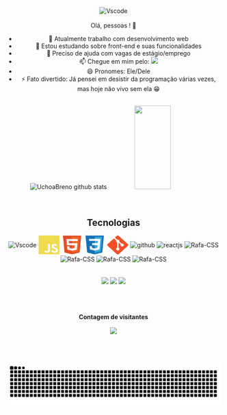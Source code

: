 <div align="center">
       <img align="center" alt="Vscode"  width="40%" height="25%" src="https://media1.tenor.com/m/jWNiebH7XDQAAAAC/mushoku-tensei-rudeus.gi"
</div>
       <br/> <br/>
       
<div align="center">
Olá, pessoas ! 👋

- 🔭 Atualmente trabalho com desenvolvimento web
- 🌱 Estou estudando sobre front-end e suas funcionalidades
- 🤔 Preciso de ajuda com vagas de estágio/emprego
- 📫 Chegue em mim pelo: <a href="https://www.linkedin.com/in/breno-uch%C3%B4a-5ba8a8214/" target="_blank"><img src="https://img.shields.io/badge/-LinkedIn-%230077B5?style=for-the-badge&logo=linkedin&logoColor=white" target="_blank"></a>
- 😄 Pronomes: Ele/Dele
- ⚡ Fato divertido: Já pensei em desistir da programação várias vezes, mas hoje não vivo sem ela 😁
</div>

<br/>

<div align="center">  
  <img width="49%" height="195px" src="https://github-readme-stats.vercel.app/api?username=UchoaBreno&show_icons=true&count_private=true&hide_border=true&title_color=00bfbf&icon_color=00bfbf&text_color=c9d1d9&bg_color=0d1117" alt="UchoaBreno github stats" /> 
  <img width="41%" height="195px" src="https://github-readme-stats.vercel.app/api/top-langs/?username=UchoaBreno&layout=compact&hide_border=true&title_color=00bfbf&text_color=00bfbf&bg_color=0d1117" />
</div>

<br/>

<div align="center" valign="top"><br>
       <h2 align="center">Tecnologias</a> </h2>
  <img align="center" alt="Vscode" height="45" width="50"  src="https://cdn.jsdelivr.net/gh/devicons/devicon/icons/vscode/vscode-original.svg">
  <img align="center" alt="Js" height="45" width="50" src="https://raw.githubusercontent.com/devicons/devicon/master/icons/javascript/javascript-plain.svg">
  <img align="center" alt="HTML" height="45" width="50" src="https://raw.githubusercontent.com/devicons/devicon/master/icons/html5/html5-original.svg">
  <img align="center" alt="CSS" height="45" width="50" src="https://raw.githubusercontent.com/devicons/devicon/master/icons/css3/css3-original.svg">
  <img align="center" alt="git" height="45" width="50" src="https://raw.githubusercontent.com/devicons/devicon/master/icons/git/git-original.svg">
  <img align="center" alt="github" height="45" width="50"  src="https://cdn.jsdelivr.net/gh/devicons/devicon/icons/github/github-original-wordmark.svg"   >
  <img align="center" alt="reactjs" height="45" width="50" src="https://cdn.jsdelivr.net/gh/devicons/devicon/icons/react/react-original.svg" >
  <img align="center" alt="Rafa-CSS" height="45" width="50" src="https://cdn.jsdelivr.net/gh/devicons/devicon@latest/icons/nodemon/nodemon-original.svg" />
  <img align="center" alt="Rafa-CSS" height="45" width="50" src="https://cdn.jsdelivr.net/gh/devicons/devicon@latest/icons/express/express-original-wordmark.svg" />
  <img align="center" alt="Rafa-CSS" height="45" width="50" src="https://cdn.jsdelivr.net/gh/devicons/devicon@latest/icons/npm/npm-original-wordmark.svg" />
  <img align="center" alt="Rafa-CSS" height="45" width="50" src="https://cdn.jsdelivr.net/gh/devicons/devicon@latest/icons/nodejs/nodejs-original-wordmark.svg" />
          
</div>

<br/>
<br/>

<div>
 <a href="https://discord.gg/nightmare4597" target="_blank"><img src="https://img.shields.io/badge/Discord-7289DA?style=for-the-badge&logo=discord&logoColor=white" target="_blank"></a> 
  <a href = "mailto:uchoa.breno2016@gmail.com"><img src="https://img.shields.io/badge/-Gmail-%23333?style=for-the-badge&logo=gmail&logoColor=white" target="_blank(https://img.shields.io/badge/Gmail-D14836?style=for-the-badge&logo=gmail&logoColor=white)"></a> 
  <a href="https://api.whatsapp.com/send?phone=+5592995373565&text=Ol%C3%A1%2C+Breno.+Meu+nome+%C3%A9%3A+" target="_blank"><img src="https://img.shields.io/badge/WhatsApp-25D366?style=for-the-badge&logo=whatsapp&logoColor=white"></a>
</div>

<br/>
<br/>

<div align="center">
<br><p align="centre"><b>Contagem de visitantes</b></p>  
<p align="center"><img align="center" src="https://profile-counter.glitch.me/{UchoaBreno}/count.svg" /></p> 
<br>
</div>

<br/>
<br/>

<picture>
  <source media="(prefers-color-scheme: dark)" srcset="https://raw.githubusercontent.com/UchoaBreno/UchoaBreno/output/github-contribution-grid-snake-dark.svg">
  <source media="(prefers-color-scheme: light)" srcset="https://raw.githubusercontent.com/UchoaBreno/UchoaBreno/output/github-contribution-grid-snake.svg">
  <img alt="github contribution grid snake animation" src="https://raw.githubusercontent.com/UchoaBreno/UchoaBreno/output/github-contribution-grid-snake.svg">
</picture>


